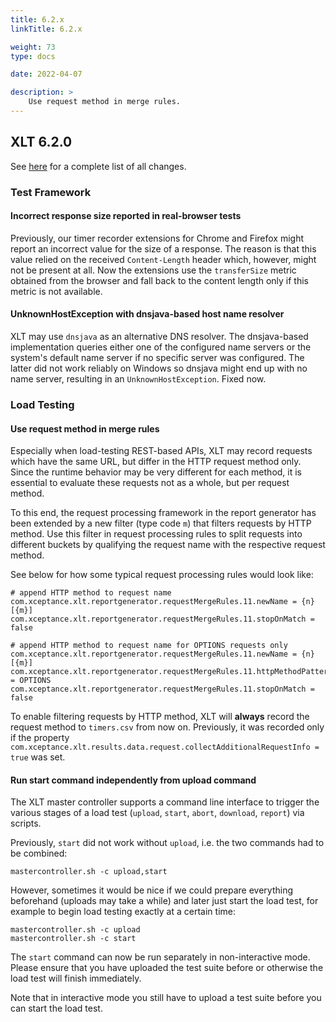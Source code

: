 ```yaml
---
title: 6.2.x
linkTitle: 6.2.x

weight: 73
type: docs

date: 2022-04-07

description: >
    Use request method in merge rules.
---
```


## XLT 6.2.0

See [here](https://github.com/Xceptance/XLT/milestone/20?closed=1) for a complete list of all changes.

### Test Framework

#### Incorrect response size reported in real-browser tests

Previously, our timer recorder extensions for Chrome and Firefox might report an incorrect value for the size of a response. The reason is that this value relied on the received `Content-Length` header which, however, might not be present at all. Now the extensions use the `transferSize` metric obtained from the browser and fall back to the content length only if this metric is not available.

#### UnknownHostException with dnsjava-based host name resolver

XLT may use `dnsjava` as an alternative DNS resolver. The dnsjava-based implementation queries either one of the configured name servers or the system's default name server if no specific server was configured. The latter did not work reliably on Windows so dnsjava might end up with no name server, resulting in an `UnknownHostException`. Fixed now.


### Load Testing

#### Use request method in merge rules

Especially when load-testing REST-based APIs, XLT may record requests which have the same URL, but differ in the HTTP request method only. Since the runtime behavior may be very different for each method, it is essential to evaluate these requests not as a whole, but per request method.

To this end, the request processing framework in the report generator has been extended by a new filter (type code `m`) that filters requests by HTTP method. Use this filter in request processing rules to split requests into different buckets by qualifying the request name with the respective request method.

See below for how some typical request processing rules would look like:

```
# append HTTP method to request name
com.xceptance.xlt.reportgenerator.requestMergeRules.11.newName = {n} [{m}]
com.xceptance.xlt.reportgenerator.requestMergeRules.11.stopOnMatch = false

# append HTTP method to request name for OPTIONS requests only
com.xceptance.xlt.reportgenerator.requestMergeRules.11.newName = {n} [{m}]
com.xceptance.xlt.reportgenerator.requestMergeRules.11.httpMethodPattern = OPTIONS
com.xceptance.xlt.reportgenerator.requestMergeRules.11.stopOnMatch = false
```

To enable filtering requests by HTTP method, XLT will **always** record the request method to `timers.csv` from now on. Previously, it was recorded only if the property `com.xceptance.xlt.results.data.request.collectAdditionalRequestInfo = true` was set.

#### Run start command independently from upload command

The XLT master controller supports a command line interface to trigger the various stages of a load test (`upload`, `start`, `abort`, `download`, `report`) via scripts.

Previously, `start` did not work without `upload`, i.e. the two commands had to be combined:

```
mastercontroller.sh -c upload,start
```

However, sometimes it would be nice if we could prepare everything beforehand (uploads may take a while) and later just start the load test, for example to begin load testing exactly at a certain time:

```
mastercontroller.sh -c upload
mastercontroller.sh -c start
```

The `start` command can now be run separately in non-interactive mode. Please ensure that you have uploaded the test suite before or otherwise the load test will finish immediately.

Note that in interactive mode you still have to upload a test suite before you can start the load test.
